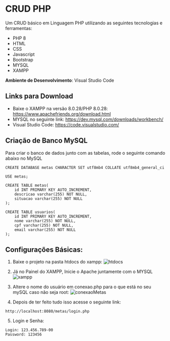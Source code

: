 # CRUD PHP 

Um CRUD básico em Linguagem PHP utilizando as seguintes tecnologias e ferramentas: 

- PHP 8
- HTML
- CSS
- Javascript
- Bootstrap
- MYSQL
- XAMPP


**Ambiente de Desenvolvimento**: Visual Studio Code

## Links para Download

- Baixe o XAMPP na versão 8.0.28/PHP 8.0.28: https://www.apachefriends.org/download.html
- MYSQL no seguinte link: https://dev.mysql.com/downloads/workbench/
- Visual Studio Code: https://code.visualstudio.com/



## Criação de Banco MySQL

Para criar o banco de dados junto com as tabelas, rode o seguinte comando abaixo no MySQL

```
CREATE DATABASE metas CHARACTER SET utf8mb4 COLLATE utf8mb4_general_ci

USE metas;

CREATE TABLE metas(
    id INT PRIMARY KEY AUTO_INCREMENT,
    descricao varchar(255) NOT NULL,
    situacao varchar(255) NOT NULL
);

CREATE TABLE usuarios(
    id INT PRIMARY KEY AUTO_INCREMENT,
    nome varchar(255) NOT NULL,
    cpf varchar(255) NOT NULL,
    email varchar(255) NOT NULL
);
```

## Configurações Básicas: 

1. Baixe o projeto na pasta htdocs do xampp:
   ![htdocs](https://github.com/chrix40/metas/assets/74983189/0cfa65da-048c-4442-af5c-95882d636b50)

2. Já no Painel do XAMPP, Inicie o Apache juntamente com o MYSQL
![xampp](https://github.com/chrix40/metas/assets/74983189/4d6bf568-ffc7-4fd2-ace7-2867c048b8f6)

3. Altere o nome do usuário em conexao.php para o que está no seu mySQL caso não seja root:
![conexaoMetas](https://github.com/chrix40/metas/assets/74983189/31aa895f-60c2-408a-9875-9c940247614a)

4. Depois de ter feito tudo isso acesse o seguinte link:
```
http://localhost:8080/metas/login.php
```
5. Login e Senha:
```
Login: 123.456.789-00
Password: 123456
```
 
